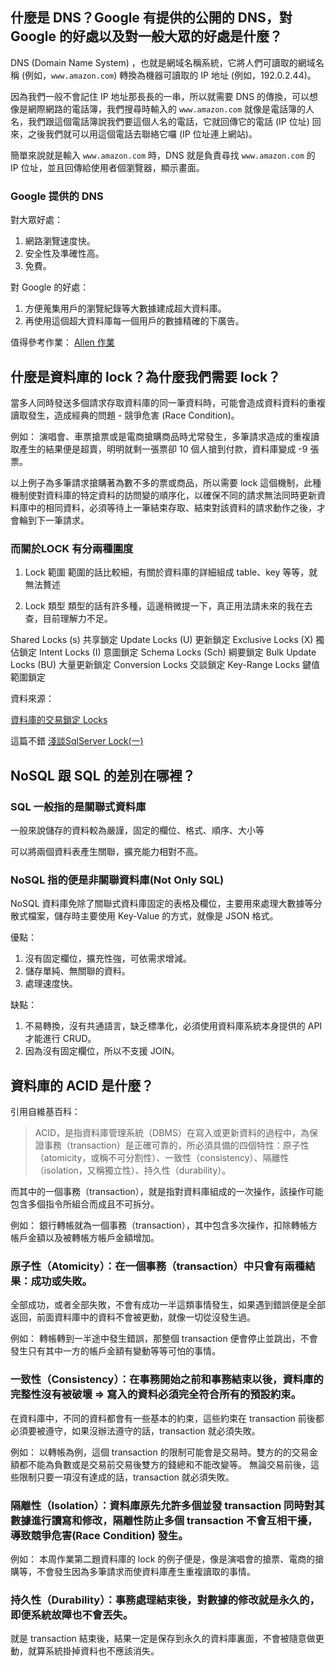 ## 什麼是 DNS？Google 有提供的公開的 DNS，對 Google 的好處以及對一般大眾的好處是什麼？

DNS (Domain Name System) ，也就是網域名稱系統，它將人們可讀取的網域名稱 (例如，`www.amazon.com`) 轉換為機器可讀取的 IP 地址 (例如，192.0.2.44)。

因為我們一般不會記住 IP 地址那長長的一串，所以就需要 DNS 的傳換，可以想像是網際網路的電話簿，我們搜尋時輸入的 `www.amazon.com` 就像是電話簿的人名，我們跟這個電話簿說我們要這個人名的電話，它就回傳它的電話 (IP 位址) 回來，之後我們就可以用這個電話去聯絡它囉 (IP 位址連上網站)。

簡單來說就是輸入 `www.amazon.com` 時，DNS 就是負責尋找 `www.amazon.com` 的 IP 位址，並且回傳給使用者個瀏覽器，顯示畫面。

### Google 提供的 DNS 

對大眾好處：
1. 網路瀏覽速度快。
2. 安全性及準確性高。
3. 免費。

對 Google 的好處：
1. 方便蒐集用戶的瀏覽紀錄等大數據建成超大資料庫。
2. 再使用這個超大資料庫每一個用戶的數據精確的下廣告。


值得參考作業：
[Allen 作業](https://github.com/Lidemy/mentor-program-5th-yichennnn36/blob/master/homeworks/week14/hw3.md)


## 什麼是資料庫的 lock？為什麼我們需要 lock？
當多人同時發送多個請求存取資料庫的同一筆資料時，可能會造成資料資料的重複讀取發生，造成經典的問題 - 競爭危害 (Race Condition)。

例如：
演唱會、車票搶票或是電商搶購商品時尤常發生，多筆請求造成的重複讀取產生的結果便是超賣，明明就剩一張票卻 10 個人搶到付款，資料庫變成 -9 張票。

以上例子為多筆請求搶購著為數不多的票或商品，所以需要 lock 這個機制，此種機制使對資料庫的特定資料的訪問變的順序化，以確保不同的請求無法同時更新資料庫中的相同資料，必須等待上一筆結束存取、結束對該資料的請求動作之後，才會輪到下一筆請求。

### 而關於LOCK 有分兩種圍度

1. Lock 範圍
範圍的話比較細，有關於資料庫的詳細組成 table、key 等等，就無法贅述

2. Lock 類型
類型的話有許多種，這邊稍微提一下，真正用法請未來的我在去查，目前理解力不足。

Shared Locks (s)	共享鎖定
Update Locks (U)	更新鎖定
Exclusive Locks (X)		獨佔鎖定
Intent Locks (I)	意圖鎖定
Schema Locks (Sch)	綱要鎖定
Bulk Update Locks (BU)	大量更新鎖定
Conversion Locks	交談鎖定
Key-Range Locks 	鍵值範圍鎖定

資料來源：

[資料庫的交易鎖定 Locks](https://www.qa-knowhow.com/?p=383)

這篇不錯 [淺談SqlServer Lock(一)](https://ithelp.ithome.com.tw/articles/10254610)


## NoSQL 跟 SQL 的差別在哪裡？
### SQL 一般指的是關聯式資料庫 
一般來說儲存的資料較為嚴謹，固定的欄位、格式、順序、大小等

可以將兩個資料表產生關聯，擴充能力相對不高。

### NoSQL 指的便是非關聯資料庫(Not Only SQL)

NoSQL 資料庫免除了關聯式資料庫固定的表格及欄位，主要用來處理大數據等分散式檔案，儲存時主要使用 Key-Value 的方式，就像是 JSON 格式。

優點：
1. 沒有固定欄位，擴充性強，可依需求增減。
2. 儲存單純、無關聯的資料。
3. 處理速度快。

缺點：
1. 不易轉換，沒有共通語言，缺乏標準化，必須使用資料庫系統本身提供的 API 才能進行 CRUD。
2. 因為沒有固定欄位，所以不支援 JOIN。


## 資料庫的 ACID 是什麼？

引用自維基百科：
>ACID，是指資料庫管理系統（DBMS）在寫入或更新資料的過程中，為保證事務（transaction）是正確可靠的，所必須具備的四個特性：原子性（atomicity，或稱不可分割性）、一致性（consistency）、隔離性（isolation，又稱獨立性）、持久性（durability）。

而其中的一個事務（transaction），就是指對資料庫組成的一次操作，該操作可能包含多個指令所組合而成且不可拆分。

例如：
銀行轉帳就為一個事務（transaction），其中包含多次操作，扣除轉帳方帳戶金額以及被轉帳方帳戶金額增加。

### 原子性（Atomicity）：在一個事務（transaction）中只會有兩種結果：成功或失敗。

全部成功，或者全部失敗，不會有成功一半這類事情發生，如果遇到錯誤便是全部返回，前面資料庫中的資料不會被更動，就像一切從沒發生過。

例如：
轉帳轉到一半途中發生錯誤，那整個 transaction 便會停止並跳出，不會發生只有其中一方的帳戶金額有變動等等可怕的事情。

### 一致性（Consistency）：在事務開始之前和事務結束以後，資料庫的完整性沒有被破壞 => 寫入的資料必須完全符合所有的預設約束。

在資料庫中，不同的資料都會有一些基本的約束，這些約束在 transaction 前後都必須要被遵守，如果沒辦法遵守的話，transaction 就必須失敗。

例如：
以轉帳為例，這個 transaction 的限制可能會是交易時。雙方的的交易金額都不能為負數或是交易前交易後雙方的錢總和不能改變等。
無論交易前後，這些限制只要一項沒有達成的話，transaction 就必須失敗。

### 隔離性（Isolation）：資料庫原先允許多個並發 transaction 同時對其數據進行讀寫和修改，隔離性防止多個 transaction 不會互相干擾，導致競爭危害(Race Condition) 發生。

例如：
本周作業第二題資料庫的 lock 的例子便是，像是演唱會的搶票、電商的搶購等，不會發生因為多筆請求而使資料庫產生重複讀取的事情。

### 持久性（Durability）：事務處理結束後，對數據的修改就是永久的，即便系統故障也不會丟失。

就是 transaction 結束後，結果一定是保存到永久的資料庫裏面，不會被隨意做更動，就算系統掛掉資料也不應該消失。
